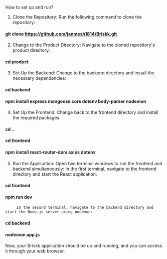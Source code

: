 How to set up and run?
1.	Clone the Repository: Run the following command to clone the repository:
####            git clone https://github.com/janmesh1814/Briskk.git
2.	Change to the Product Directory: Navigate to the cloned repository's product directory:
####            cd product
3.	Set Up the Backend: Change to the backend directory and install the necessary dependencies:
####            cd backend
####            npm install express mongoose cors dotenv body-parser nodemon
4.	Set Up the Frontend: Change back to the frontend directory and install the required packages:
####            cd ..
####            cd frontend
####            npm install react-router-dom axios dotenv
5.	Run the Application: Open two terminal windows to run the frontend and backend simultaneously:
             In the first terminal, navigate to the frontend directory and start the React application:
####                cd frontend
####                npm run dev
	     In the second terminal, navigate to the backend directory and start the Node.js server using nodemon:
####                cd backend
####                nodemon app.js
Now, your Briskk application should be up and running, and you can access it through your web browser.

